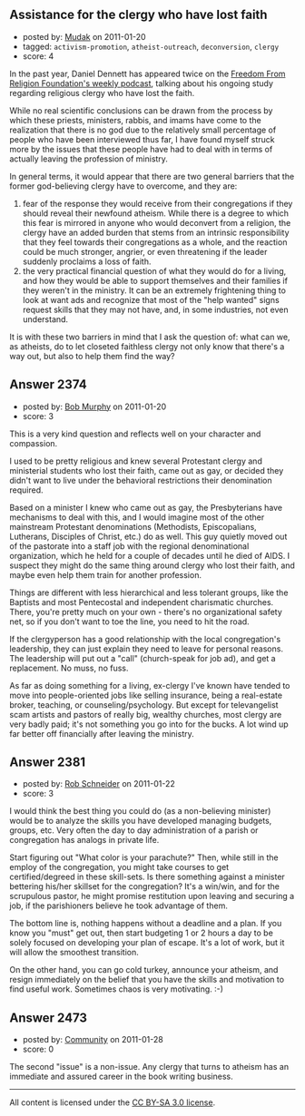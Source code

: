 ## Assistance for the clergy who have lost faith

- posted by: [Mudak](https://stackexchange.com/users/-1/205-mudak) on 2011-01-20
- tagged: `activism-promotion`, `atheist-outreach`, `deconversion`, `clergy`
- score: 4

In the past year, Daniel Dennett has appeared twice on the [Freedom From Religion Foundation's weekly podcast][1], talking about his ongoing study regarding religious clergy who have lost the faith.  

While no real scientific conclusions can be drawn from the process by which these priests, ministers, rabbis, and imams have come to the realization that there is no god due to the relatively small percentage of people who have been interviewed thus far, I have found myself struck more by the issues that these people have had to deal with in terms of actually leaving the profession of ministry.

In general terms, it would appear that there are two general barriers that the former god-believing clergy have to overcome, and they are:

1.  fear of the response they would receive from their congregations if they should reveal their newfound atheism.  While there is a degree to which this fear is mirrored in anyone who would deconvert from a religion, the clergy have an added burden that stems from an intrinsic responsibility that they feel towards their congregations as a whole, and the reaction could be much stronger, angrier, or even threatening if the leader suddenly proclaims a loss of faith.  
2.  the very practical financial question of what they would do for a living, and how they would be able to support themselves and their families if they weren't in the ministry.  It can be an extremely frightening thing to look at want ads and recognize that most of the "help wanted" signs request skills that they may not have, and, in some industries, not even understand.

It is with these two barriers in mind that I ask the question of: what can we, as atheists, do to let closeted faithless clergy not only know that there's a way out, but also to help them find the way?

  [1]: http://www.ffrf.org/news/radio/


## Answer 2374

- posted by: [Bob Murphy](https://stackexchange.com/users/-1/674-bob-murphy) on 2011-01-20
- score: 3

This is a very kind question and reflects well on your character and compassion.

I used to be pretty religious and knew several Protestant clergy and ministerial students who lost their faith, came out as gay, or decided they didn't want to live under the behavioral restrictions their denomination required.

Based on a minister I knew who came out as gay, the Presbyterians have mechanisms to deal with this, and I would imagine most of the other mainstream Protestant denominations (Methodists, Episcopalians, Lutherans, Disciples of Christ, etc.) do as well. This guy quietly moved out of the pastorate into a staff job with the regional denominational organization, which he held for a couple of decades until he died of AIDS. I suspect they might do the same thing around clergy who lost their faith, and maybe even help them train for another profession.

Things are different with less hierarchical and less tolerant groups, like the Baptists and most Pentecostal and independent charismatic churches. There, you're pretty much on your own - there's no organizational safety net, so if you don't want to toe the line, you need to hit the road.

If the clergyperson has a good relationship with the local congregation's leadership, they can just explain they need to leave for personal reasons. The leadership will put out a "call" (church-speak for job ad), and get a replacement. No muss, no fuss.

As far as doing something for a living, ex-clergy I've known have tended to move into people-oriented jobs like selling insurance, being a real-estate broker, teaching, or counseling/psychology. But except for televangelist scam artists and pastors of really big, wealthy churches, most clergy are very badly paid; it's not something you go into for the bucks. A lot wind up far better off financially after leaving the ministry.



## Answer 2381

- posted by: [Rob Schneider](https://stackexchange.com/users/-1/149-rob-schneider) on 2011-01-22
- score: 3

I would think the best thing you could do (as a non-believing minister) would be to analyze the skills you have developed managing budgets, groups, etc.  Very often the day to day administration of a parish or congregation has analogs in private life.  

Start figuring out "What color is your parachute?"  Then, while still in the employ of the congregation, you might take courses to get certified/degreed in these skill-sets.  Is there something against a minister bettering his/her skillset for the congregation?  It's a win/win, and for the scrupulous pastor, he might promise restitution upon leaving and securing a job, if the parishioners believe he took advantage of them.  

The bottom line is, nothing happens without a deadline and a plan.  If you know you "must" get out, then start budgeting 1 or 2 hours a day to be solely focused on developing your plan of escape.  It's a lot of work, but it will allow the smoothest transition.

On the other hand, you can go cold turkey, announce your atheism, and resign immediately on the belief that you have the skills and motivation to find useful work.  Sometimes chaos is very motivating. :-)


## Answer 2473

- posted by: [Community](https://stackexchange.com/users/-1/-1-community) on 2011-01-28
- score: 0

The second "issue" is a non-issue.  Any clergy that turns to atheism has an immediate and assured career in the book writing business.



---

All content is licensed under the [CC BY-SA 3.0 license](https://creativecommons.org/licenses/by-sa/3.0/).
